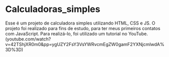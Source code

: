 # Calculadoras_simples
Esse é um projeto de calculadora simples utilizando HTML, CSS e JS. O projeto foi realizado para fins de estudo, para ter meus primeiros contatos com JavaScript. Para realizá-lo, foi utilizado um tutorial no YouTube. (youtube.com/watch?v=42TShjXR0m0&pp=ygUZY2FsY3VsYWRvcmEgZW0gamF2YXNjcmlwdA%3D%3D)
